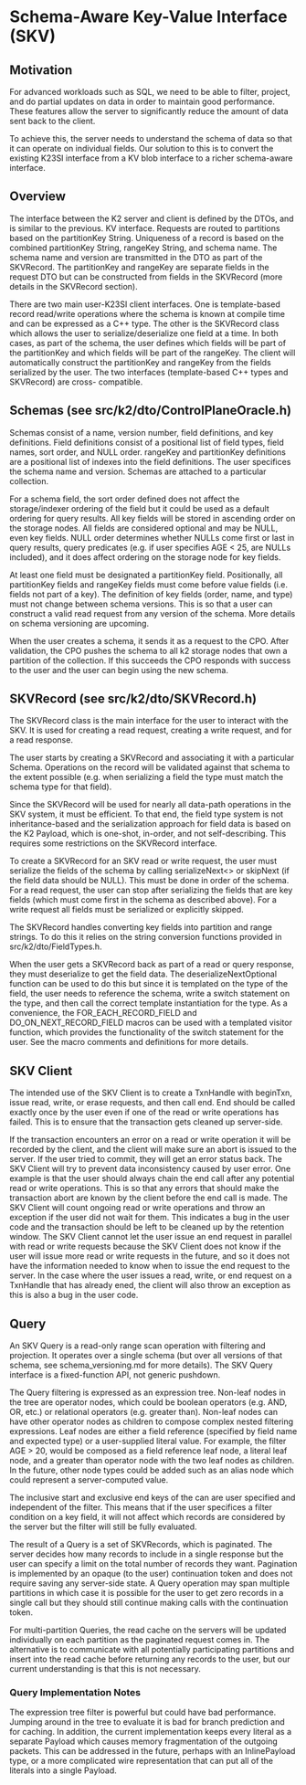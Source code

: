 # Schema-Aware Key-Value Interface (SKV)

## Motivation


For advanced workloads such as SQL, we need to be able to filter, project, and do partial updates on data 
in order to maintain good performance. These features allow the server to significantly reduce the 
amount of data sent back to the client.


To achieve this, the server needs to understand the schema of data so that it can operate on individual 
fields. Our solution to this is to convert the existing K23SI interface from a KV blob interface to a 
richer schema-aware interface.

## Overview

The interface between the K2 server and client is defined by the DTOs, and is similar to the previous. 
KV interface. Requests are routed to partitions based on the partitionKey String. Uniqueness of a record 
is based on the combined partitionKey String, rangeKey String, and schema name. The schema name and version 
are transmitted in the DTO as part of the SKVRecord. The partitionKey and rangeKey are separate 
fields in the request DTO but can be constructed from fields in the SKVRecord (more details in 
the SKVRecord section).


There are two main user-K23SI client interfaces. One is template-based record read/write operations where 
the schema is known at compile time and can be expressed as a C++ type. The other is the SKVRecord 
class which allows the user to serialize/deserialize one field at a time. In both cases, as part of the 
schema, the user defines which fields will be part of the partitionKey and which fields will be part of 
the rangeKey. The client will automatically construct the partitionKey and rangeKey from the fields 
serialized by the user. The two interfaces (template-based C++ types and SKVRecord) are cross-
compatible.

## Schemas (see src/k2/dto/ControlPlaneOracle.h)

Schemas consist of a name, version number, field definitions, and key definitions. Field definitions 
consist of a positional list of field types, field names, sort order, and NULL order. rangeKey and 
partitionKey definitions are a positional list of indexes into the field definitions. The user 
specifices the schema name and version. Schemas are attached to a particular collection.


For a schema field, the sort order defined does not affect the storage/indexer ordering of the field 
but it could be used as a default ordering for query results. All key fields will be stored in 
ascending order on the storage nodes. All fields are considered optional and may be NULL, even 
key fields. NULL order determines whether NULLs come first or last in query results, query predicates 
(e.g. if user specifies AGE < 25, are NULLs included), and it does affect ordering on the storage node 
for key fields.


At least one field must be designated a partitionKey field. Positionally, all partitionKey fields 
and rangeKey fields must come before value fields (i.e. fields not part of a key). The definition of 
key fields (order, name, and type) must not change between schema versions. This is so that a user 
can construct a valid read request from any version of the schema. More details on schema versioning 
are upcoming.


When the user creates a schema, it sends it as a request to the CPO. After validation, the CPO pushes 
the schema to all k2 storage nodes that own a partition of the collection. If this succeeds the CPO 
responds with success to the user and the user can begin using the new schema.

## SKVRecord (see src/k2/dto/SKVRecord.h)

The SKVRecord class is the main interface for the user to interact with the SKV. It is 
used for creating a read request, creating a write request, and for a read response.


The user starts by creating a SKVRecord and associating it with a particular Schema. 
Operations on the record will be validated against that schema to the extent possible (e.g. when 
serializing a field the type must match the schema type for that field).


Since the SKVRecord will be used for nearly all data-path operations in the SKV system, 
it must be efficient. To that end, the field type system is not inheritance-based and the 
serialization approach for field data is based on the K2 Payload, which is one-shot, in-order, and 
not self-describing. This requires some restrictions on the SKVRecord interface.


To create a SKVRecord for an SKV read or write request, the user must serialize the 
fields of the schema by calling serializeNext<> or skipNext (if the field data should be NULL). This 
must be done in order of the schema. For a read request, the user can stop after serializing the 
fields that are key fields (which must come first in the schema as described above). For a write 
request all fields must be serialized or explicitly skipped.


The SKVRecord handles converting key fields into partition and range strings. To do this it 
relies on the string conversion functions provided in src/k2/dto/FieldTypes.h.


When the user gets a SKVRecord back as part of a read or query response, they must 
deserialize to get the field data. The deserializeNextOptional function can be used to do this 
but since it is templated on the type of the field, the user needs to reference the schema, write a 
switch statement on the type, and then call the correct template instantiation for the type. As a 
convenience, the FOR\_EACH\_RECORD\_FIELD and DO\_ON\_NEXT\_RECORD\_FIELD macros can be used with a 
templated visitor function, which provides the functionality of the switch statement for the user. 
See the macro comments and definitions for more details.


## SKV Client


The intended use of the SKV Client is to create a TxnHandle with beginTxn, issue read, write, or erase 
requests, and then call end. End should be called exactly once by the user even if one of the read or 
write operations has failed. This is to ensure that the transaction gets cleaned up server-side.


If the transaction encounters an error on a read or write operation it will be recorded by the client, 
and the client will make sure an abort is issued to the server. If the user tried to commit, they will get 
an error status back. The SKV Client will try to prevent data inconsistency caused by user error. One 
example is that the user should always chain the end call after any potential read or write operations. 
This is so that any errors that should make the transaction abort are known by the client before the end 
call is made. The SKV Client will count ongoing read or write operations and throw an exception if the user 
did not wait for them. This indicates a bug in the user code and the transaction should be left to be 
cleaned up by the retention window. The SKV Client cannot let the user issue an end request in parallel 
with read or write requests because the SKV Client does not know if the user will issue more read or 
write requests in the future, and so it does not have the information needed to know when to issue the end 
request to the server. In the case where the user issues a read, write, or end request on a TxnHandle that 
has already ened, the client will also throw an exception as this is also a bug in the user code.


## Query


An SKV Query is a read-only range scan operation with filtering and projection. It operates over a single 
schema (but over all versions of that schema, see schema\_versioning.md for more details). The SKV 
Query interface is a fixed-function API, not generic pushdown.


The Query filtering is expressed as an expression tree. Non-leaf nodes in the tree are operator nodes, 
which could be boolean operators (e.g. AND, OR, etc.) or relational operators (e.g. greater than). Non-leaf 
nodes can have other operator nodes as children to compose complex nested filtering expressions. Leaf nodes 
are either a field reference (specified by field name and expected type) or a user-supplied literal value. 
For example, the filter AGE > 20, would be composed as a field reference leaf node, a literal leaf node, and 
a greater than operator node with the two leaf nodes as children. In the future, other node types could 
be added such as an alias node which could represent a server-computed value.


The inclusive start and exclusive end keys of the can are user specified and independent of the filter. 
This means that if the user specifices a filter condition on a key field, it will not affect which records 
are considered by the server but the filter will still be fully evaluated.


The result of a Query is a set of SKVRecords, which is paginated. The server decides how many records to 
include in a single response but the user can specify a limit on the total number of records they want. 
Pagination is implemented by an opaque (to the user) continuation token and does not require saving any 
server-side state. A Query operation may span multiple partitions in which case it is possible for the 
user to get zero records in a single call but they should still continue making calls with the 
continuation token.


For multi-partition Queries, the read cache on the servers will be updated individually on each partition 
as the paginated request comes in. The alternative is to communicate with all potentially participating 
partitions and insert into the read cache before returning any records to the user, but our current 
understanding is that this is not necessary.


### Query Implementation Notes


The expression tree filter is powerful but could have bad performance. Jumping around in the tree to 
evaluate it is bad for branch prediction and for caching. In addition, the current implementation 
keeps every literal as a separate Payload which causes memory fragmentation of the outgoing packets. This 
can be addressed in the future, perhaps with an InlinePayload type, or a more complicated wire 
representation that can put all of the literals into a single Payload.
